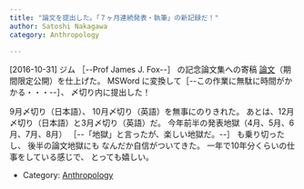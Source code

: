 ```yaml
---
title: "論文を提出した。「７ヶ月連続発表・執筆」の新記録だ！"
author: Satoshi Nakagawa
category: Anthropology

---
```


[2016-10-31]  ジム ［--Prof James J. Fox--］ の記念論文集への寄稿
[論文](PAPER3/between-pub.html)（期間限定公開）を仕上げた。
MSWord に変換して［--この作業に無駄に時間がかかる・・・--］、
〆切り内に提出した！

 9月〆切り（日本語）、
10月〆切り（英語）を無事にのりきれた。
あとは、12月〆切り（日本語）と3月〆切り（英語）だ。
今年前半の発表地獄（4月、5月、6月、7月、8月）
［--「地獄」と言ったが、楽しい地獄だ。--］
も乗り切ったし、
後半の論文地獄にも
なんだか自信がついてきた。
一年で10年分くらいの仕事をしている感じで、
とっても嬉しい。

- Category: [Anthropology](categories.html#Anthropology)

